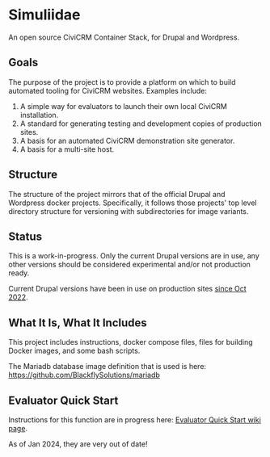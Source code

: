 # Simuliidae
An open source CiviCRM Container Stack, for Drupal and Wordpress.

## Goals
The purpose of the project is to provide a platform on which to build automated tooling for CiviCRM websites. Examples include:
1. A simple way for evaluators to launch their own local CiviCRM installation.
2. A standard for generating testing and development copies of production sites.
3. A basis for an automated CiviCRM demonstration site generator.
4. A basis for a multi-site host.

## Structure
The structure of the project mirrors that of the official Drupal and Wordpress docker projects. Specifically, it follows those projects' top level directory structure for versioning with subdirectories for image variants.

## Status
This is a work-in-progress. Only the current Drupal versions are in use, any other versions should be considered experimental and/or not production ready.

Current Drupal versions have been in use on production sites [since Oct 2022](http://homeofficekernel.blogspot.com/2022/10/welcome-to-simuliidae-v2.html).

## What It Is, What It Includes
This project includes instructions, docker compose files, files for building Docker images, and some bash scripts.

The Mariadb database image definition that is used is here: https://github.com/BlackflySolutions/mariadb

## Evaluator Quick Start

Instructions for this function are in progress here: [Evaluator Quick Start wiki page](https://github.com/BlackflySolutions/Simuliidae/wiki/Evaluator-Quick-Start).

As of Jan 2024, they are very out of date!

<!---
## Quick Start On Your Own System
1. Install docker on your system.
2. Either install docker-compose or configure your docker node as a (usually stand-alone) swarm.
3. Use `compose.sh test_evaluator up -d` or `stack.sh test_evaluator deploy`
4. Access the site via your browser at the corresponding url (for compose, it'll be an non-routable ip that you can find using docker inspect, for swarm it'll be a port that was auto-assigned when the stack was created).
--->
